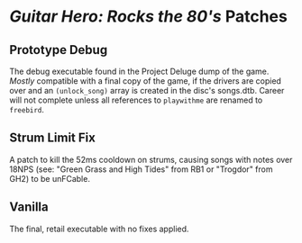 # *Guitar Hero: Rocks the 80's* Patches

## Prototype Debug
The debug executable found in the Project Deluge dump of the game. *Mostly* compatible with a final copy of the game, if the drivers are copied over and an `(unlock_song)` array is created in the disc's songs.dtb. Career will not complete unless all references to `playwithme` are renamed to `freebird`.

## Strum Limit Fix
A patch to kill the 52ms cooldown on strums, causing songs with notes over 18NPS (see: "Green Grass and High Tides" from RB1 or "Trogdor" from GH2) to be unFCable.

## Vanilla
The final, retail executable with no fixes applied.